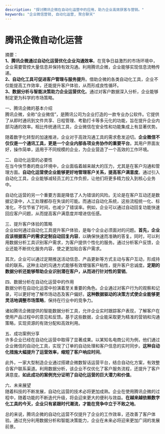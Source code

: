 ```yaml
---
description: "探讨腾讯企微在自动化运营中的应用，助力企业高效获客与营销。"
keywords: "企业微信营销, 自动化运营, 聚合聊天"
---
```

# 腾讯企微自动化运营

摘要：  
**1、腾讯企微通过自动化运营优化企业沟通效率**。在竞争日益激烈的市场环境中，企业需要管控大量信息并保持有效沟通。利用腾讯企微，企业能够实现信息流畅传递。  
**2、自动化工具可促进客户管理与服务提升**。借助企微的各类自动化工具，企业不仅能提高工作效率，还能提升客户体验，从而形成良性循环。  
**3、数据分析与智能决策助力企业运营优化**。通过对客户数据深入分析，企业能够制定更为科学的市场策略。  

一、腾讯企微的基本介绍  
腾讯企微，全称“企业微信”，是腾讯公司为企业打造的一款专业办公软件。它提供了从即时通讯到文件共享、日程管理、考勤打卡等多元化的功能，旨在提升企业内部沟通的效率。相比传统通讯工具，企业微信在安全性和功能集成上有显著优势。  

随着数字化转型的加速推进，企业对于高效沟通工具的需求愈发迫切。**企业微信不仅仅是一个通讯工具，更是一个企业内部各项业务协作的重要平台**。其用户界面友好，操作简单，适用于不同规模的企业，为企业营造了一个高效的工作环境。

二、自动化运营的必要性  
在当今快节奏的商业环境中，企业面临着越来越大的压力，尤其是在客户沟通和管理方面。**自动化运营使企业能够更好地管理客户关系，提高客户满意度**。通过引入自动化工具，企业能够减轻员工的工作负担，让他们将更多精力投入到核心业务中。  

自动化运营的另一个重要方面是降低了人为错误的风险。无论是在客户互动还是数据记录中，人工处理都存在失误的可能。而通过自动化系统，这些流程统一化、标准化，不仅节省了时间，也减少了错误率。例如，企业可以通过自动回复功能快速回应客户问题，从而提高客户满意度并增进信任感。

三、提升客户体验的策略  
企业如何通过自动化工具提升客户体验，是每个企业必须面对的问题。**首先，企业应该根据客户的需求定制自动回复内容**，以确保快速而准确的答复。同时，可以利用数据分析工具识别客户需求，为客户提供个性化的服务。通过分析客户反馈，企业还能不断优化服务内容，使之更加贴合客户需求。  

其次，企业可以通过定期推送活动信息、产品更新等方式主动与客户互动，形成持续的联系。这种主动的沟通方式能够有效增强客户粘性，提升客户忠诚度。**定期的数据分析还能够帮助企业识别潜在客户，从而进行针对性的营销**。

四、数据分析在自动化运营中的作用  
数据分析在自动化运营中扮演着至关重要的角色。企业通过对客户行为的观察和记录，可以更好地了解市场动态及客户偏好。**这种数据驱动的决策方式使企业能够更灵活地调整市场策略**，保持在行业中的竞争力。  

诸如腾讯企微提供的智能数据分析工具，允许企业实时跟踪客户表现，了解客户在使用产品过程中的意见和反馈。基于这些数据，企业能采取更为精准的营销和沟通策略，实现资源的有效分配和高效利用。

五、成功案例分享  
许多企业已经在自动化运营中取得了显著成果。以某知名电商公司为例，他们通过企业微信的自动化工具，实现了订单的自动处理和客户信息的实时同步。**这种自动化措施大幅提升了运营效率，缩短了客户响应时间**。  

此外，一家大型制造企业通过搭建企微数智话运营平台，结合自动化方案，有效整合客户联系渠道。利用数据分析，该企业不仅优化了客户服务流程，还提升了客户满意度。**如此成功的案例充分证明了自动化运营的巨大潜力和价值**。

六、未来展望  
随着科技的不断发展，自动化运营的技术必将更加成熟。企业在使用腾讯企微的过程中，随着功能的不断迭代升级，将会迎来更大的便利与效益。**在越来越依赖数字化工具的今天，企业只有紧跟时代潮流，才能在竞争中立于不败之地**。  

总的来说，腾讯企微的自动化运营不仅提升了企业的工作效率，还改善了客户体验。通过充分利用数据分析和智能决策能力，企业在未来必将迎来更加广阔的发展前景。
